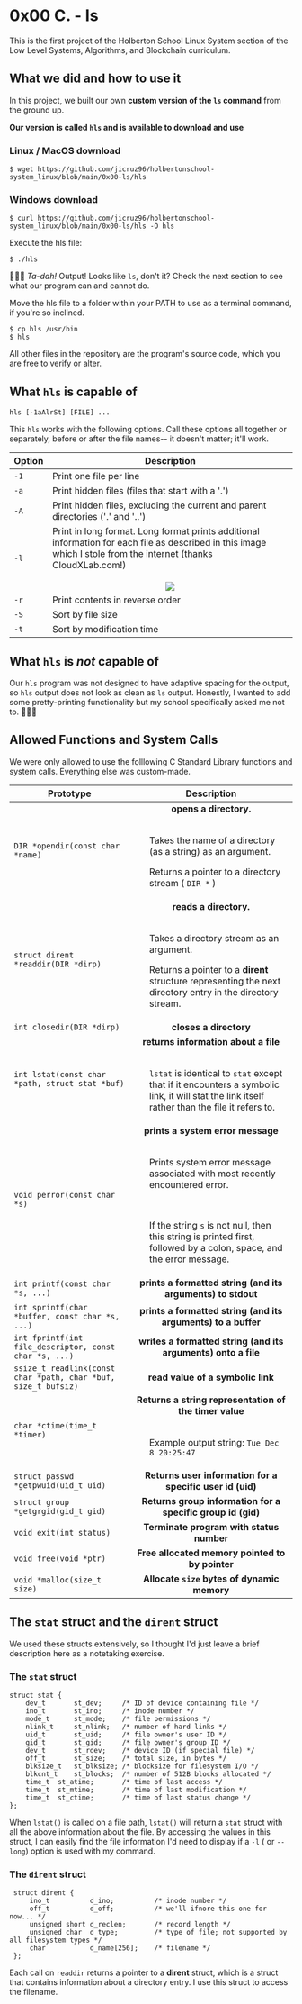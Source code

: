 # 0x00 C. - ls

This is the first project of the Holberton School Linux System section of the Low Level Systems, Algorithms, and Blockchain curriculum.

## What we did and how to use it

In this project, we built our own **custom version of the `ls` command** from the ground up.

**Our version is called `hls` and is available to download and use**

### Linux / MacOS download
```
$ wget https://github.com/jicruz96/holbertonschool-system_linux/blob/main/0x00-ls/hls
```

### Windows download
```
$ curl https://github.com/jicruz96/holbertonschool-system_linux/blob/main/0x00-ls/hls -O hls
```

Execute the hls file:
```
$ ./hls
```

🎉🎉🎉 *Ta-dah!* Output! Looks like `ls`, don't it? Check the next section to see what our program can and cannot do.

Move the hls file to a folder within your PATH to use as a terminal command, if you're so inclined.
```
$ cp hls /usr/bin
$ hls
```

All other files in the repository are the program's source code, which you are free to verify or alter.

## What `hls` is capable of

```
hls [-1aAlrSt] [FILE] ...
```

This `hls` works with the following options. Call these options all together or separately, before or after the file names-- it doesn't matter; it'll work.

| Option | Description |
|-|-|
| `-1` | Print one file per line |
| `-a` | Print hidden files (files that start with a '.') |
| `-A` | Print hidden files, excluding the current and parent directories ('.' and '..') |
| `-l` | Print in long format. Long format prints additional information for each file as described in this image which I stole from the internet (thanks CloudXLab.com!)<br><br><div align="center">![](https://cloudxlab.com/blog/wp-content/uploads/2017/12/ls-al.png)</div> |
| `-r` | Print contents in reverse order |
| `-S` | Sort by file size |
| `-t` | Sort by modification time |

## What `hls` is *not* capable of

Our `hls` program was not designed to have adaptive spacing for the output, so `hls` output does not look as clean as `ls` output. Honestly, I wanted to add some pretty-printing functionality but my school specifically asked me not to. 🤷🏽‍♂️


## Allowed Functions and System Calls

We were only allowed to use the folllowing C Standard Library functions and system calls. Everything else was custom-made.

| <div align="center">Prototype</div> | <div align="center">Description</div> |
|-|-|
| `DIR *opendir(const char *name)` | <div align=center>**opens a directory.**</div><br><ul>Takes the name of a directory (as a string) as an argument.</ul><ul>Returns a pointer to a directory stream ( `DIR *` )</ul>|
| `struct dirent *readdir(DIR *dirp)` | <div align="center">**reads a directory.**</div><br><ul>Takes a directory stream as an argument.</ul><ul>Returns a pointer to a **dirent** structure representing the next directory entry in the directory stream.</ul>|
| `int closedir(DIR *dirp)` | <div align="center">**closes a directory**</div> |
| `int lstat(const char *path, struct stat *buf)` | <div align="center">**returns information about a file**</div><br><ul>`lstat` is identical to `stat` except that if it encounters a symbolic link, it will stat the link itself rather than the file it refers to.</ul> |
| `void perror(const char *s)`   | <div align="center">**prints a system error message**</div><br><ul>Prints system error message associated with most recently encountered error.</ul><br><ul>If the string `s` is not null, then this string is printed first, followed by a colon, space, and the error message. |
| `int printf(const char *s, ...)`   | <div align="center">**prints a formatted string (and its arguments) to stdout**</div> |
| `int sprintf(char *buffer, const char *s, ...)`  | <div align="center">**prints a formatted string (and its arguments) to a buffer**</div> |
| `int fprintf(int file_descriptor, const char *s, ...)`  | <div align="center">**writes a formatted string (and its arguments) onto a file**</div> |
| `ssize_t readlink(const char *path, char *buf, size_t bufsiz)` | <div align="center">**read value of a symbolic link**</div> |
| `char *ctime(time_t *timer)`    | <div align="center">**Returns a string representation of the timer value**</div><br><ul>Example output string: `Tue Dec  8 20:25:47`</ul> |
| `struct passwd *getpwuid(uid_t uid)` | <div align="center">**Returns user information for a specific user id (uid)**</div> |
| `struct group *getgrgid(gid_t gid)` | <div align="center">**Returns group information for a specific group id (gid)**</div> |
| `void exit(int status)`     | <div align="center">**Terminate program with status number**</div> |
| `void free(void *ptr)`     | <div align="center">**Free allocated memory pointed to by pointer**</div> |
| `void *malloc(size_t size)`   | <div align="center">**Allocate `size` bytes of dynamic memory**</div> |


## The `stat` struct and the `dirent` struct

We used these structs extensively, so I thought I'd just leave a brief description here as a notetaking exercise.

### The `stat` struct

```
struct stat {
    dev_t       st_dev;     /* ID of device containing file */
    ino_t       st_ino;     /* inode number */
    mode_t      st_mode;    /* file permissions */
    nlink_t     st_nlink;   /* number of hard links */
    uid_t       st_uid;     /* file owner's user ID */
    gid_t       st_gid;     /* file owner's group ID */
    dev_t       st_rdev;    /* device ID (if special file) */
    off_t       st_size;    /* total size, in bytes */
    blksize_t   st_blksize; /* blocksize for filesystem I/O */
    blkcnt_t    st_blocks;  /* number of 512B blocks allocated */
    time_t  st_atime;       /* time of last access */
    time_t  st_mtime;       /* time of last modification */
    time_t  st_ctime;       /* time of last status change */
};
```

When `lstat()` is called on a file path, `lstat()` will return a `stat` struct with all the above information about the file. By accessing the values in this struct, I can easily find the file information I'd need to display if a `-l` ( or `--long`) option is used with my command.

### The `dirent` struct

```
 struct dirent {
     ino_t          d_ino;          /* inode number */
     off_t          d_off;          /* we'll ifnore this one for now... */
     unsigned short d_reclen;       /* record length */
     unsigned char  d_type;         /* type of file; not supported by all filesystem types */
     char           d_name[256];    /* filename */
 };
```

Each call on `readdir` returns a pointer to a **dirent** struct, which is a struct that contains information about a directory entry. I use this struct to access the filename.
